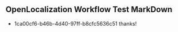 ## OpenLocalization Workflow Test MarkDown
* 1ca00cf6-b46b-4d40-97ff-b8cfc5636c51 
thanks!<!--HONumber=Mar16_HO3-->
